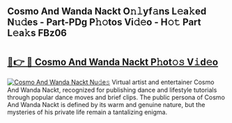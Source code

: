 ## Cosmo And Wanda Nackt O𝚗𝚕yf𝚊ns L𝚎a𝚔ed N𝚞𝚍es - Part-PDg P𝚑𝚘tos Vi𝚍𝚎o - H𝚘𝚝 Part L𝚎a𝚔s FBz06

# <h2><a href="http://kf7zky.oniu.top/?m=Cosmo+And+Wanda+Nackt">🔗👉 🔴 Cosmo And Wanda Nackt P𝚑ot𝚘𝚜 V𝚒d𝚎o</a></h2>

[![Cosmo And Wanda Nackt Nu𝚍e𝚜](https://i.imgur.com/0qMVB7G.gif)](http://kf7zky.oniu.top/?m=Cosmo+And+Wanda+Nackt)
Virtual artist and entertainer Cosmo And Wanda Nackt, recognized for publishing dance and lifestyle tutorials through popular dance moves and brief clips. The public persona of Cosmo And Wanda Nackt is defined by its warm and genuine nature, but the mysteries of his private life remain a tantalizing enigma.  
